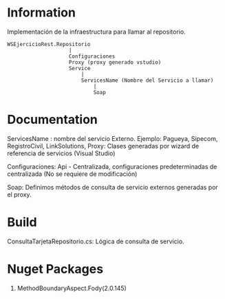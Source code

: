 # Information
Implementación de la infraestructura para llamar al repositorio.


	WSEjercicioRest.Repositorio					
						|
						Configuraciones
						Proxy (proxy generado vstudio)
						Service
							|
							ServicesName (Nombre del Servicio a llamar)
								|
								Soap


# Documentation
ServicesName : nombre del servicio Externo. Ejemplo: Pagueya, Sipecom, RegistroCivil, LinkSolutions,
Proxy: Clases generadas por wizard de referencia de servicios (Visual Studio)

Configuraciones: Api - Centralizada, configuraciones predeterminadas de centralizada (No se requiere de modificación)

Soap: Definimos métodos de consulta de servicio externos generadas por el proxy.


# Build 
ConsultaTarjetaRepositorio.cs: Lógica de consulta de servicio. 


# Nuget Packages
1.  MethodBoundaryAspect.Fody(2.0.145)
